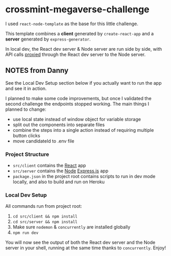 # crossmint-megaverse-challenge

I used `react-node-template` as the base for this little challenge. 

This template combines a **client** generated by `create-react-app` and a **server** generated by `express-generator`.

In local dev, the React dev server & Node server are run side by side, with API calls [proxied](https://create-react-app.dev/docs/proxying-api-requests-in-development/) through the React dev server to the Node server. 

## NOTES from Danny
See the Local Dev Setup section below if you actually want to run the app and see it in action.

I planned to make some code improvements, but once I validated the second challenge the endpoints stopped working. 
The main things I planned to change:
- use local state instead of window object for variable storage
- split out the components into separate files
- combine the steps into a single action instead of requiring multiple button clicks
- move candidateId to .env file

### Project Structure

- `src/client` contains the [React](https://reactjs.org/) app
- `src/server` contains the [Node](https://nodejs.org/) [Express.js](https://expressjs.com/) app
- `package.json` in the project root contains scripts to run in dev mode locally, and also to build and run on Heroku

### Local Dev Setup

All commands run from project root:

1. `cd src/client && npm install`
2. `cd src/server && npm install`
3. Make sure `nodemon` & `concurrently` are installed globally
4. `npm run dev`

You will now see the output of both the React dev server and the Node server in your shell, running at the same time thanks to `concurrently`. Enjoy!
